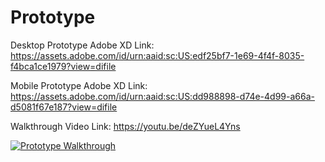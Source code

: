 # Prototype

Desktop Prototype Adobe XD Link: https://assets.adobe.com/id/urn:aaid:sc:US:edf25bf7-1e69-4f4f-8035-f4bca1ce1979?view=difile

Mobile Prototype Adobe XD Link: https://assets.adobe.com/id/urn:aaid:sc:US:dd988898-d74e-4d99-a66a-d5081f67e187?view=difile

Walkthrough Video Link: https://youtu.be/deZYueL4Yns

[![Prototype Walkthrough](http://img.youtube.com/vi/deZYueL4Yns/0.jpg)](http://www.youtube.com/watch?v=deZYueL4Yns "Prototype Walkthrough")
